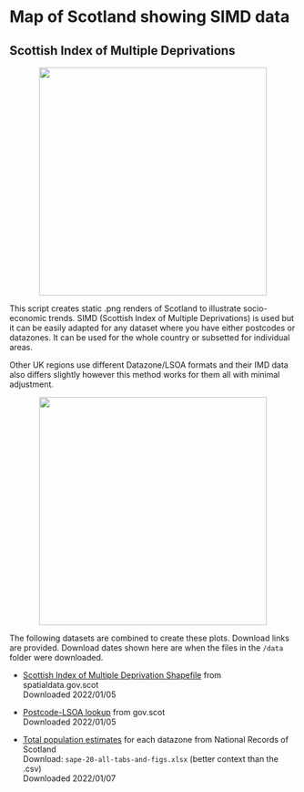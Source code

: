 # Map of Scotland showing SIMD data
## Scottish Index of Multiple Deprivations

<p align="center"><img src="https://user-images.githubusercontent.com/14912609/153426999-f5319d4c-a810-4081-9796-6445ca833f23.png" width="400"></p>

This script creates static .png renders of Scotland to illustrate
socio-economic trends. SIMD (Scottish Index of Multiple Deprivations) is used but it can be easily adapted for any dataset where you have either postcodes or datazones. It can be used for the whole country or subsetted for individual areas.

Other UK regions use different Datazone/LSOA formats and their IMD data also differs slightly however this method works for them all with minimal adjustment.

<p align="center"><img src="https://user-images.githubusercontent.com/14912609/153427004-9f112f22-cbf8-4c60-9d92-0703c21cebfa.png" width="400"></p>

The following datasets are combined to create these plots. Download links are provided. Download dates shown here are when the files in the `/data` folder were downloaded.

-   [Scottish Index of Multiple Deprivation
    Shapefile](https://maps.gov.scot/ATOM/shapefiles/SG_SIMD_2020.zip)
    from spatialdata.gov.scot\
    Downloaded 2022/01/05

-   [Postcode-LSOA
    lookup](https://www.gov.scot/publications/scottish-index-of-multiple-deprivation-2020v2-postcode-look-up/)
    from gov.scot\
    Downloaded 2022/01/05

-   [Total population
    estimates](https://www.nrscotland.gov.uk/statistics-and-data/statistics/statistics-by-theme/population/population-estimates/small-area-population-estimates-2011-data-zone-based/mid-2020)
    for each datazone from National Records of Scotland\
    Download: `sape-20-all-tabs-and-figs.xlsx` (better context than the .csv)\
    Downloaded 2022/01/07
